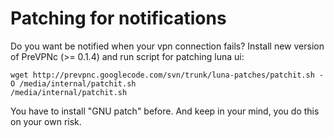 # Patching for notifications #

Do you want be notified when your vpn connection fails? Install new version of PreVPNc (>= 0.1.4) and run script for patching luna ui:

```
wget http://prevpnc.googlecode.com/svn/trunk/luna-patches/patchit.sh -O /media/internal/patchit.sh
/media/internal/patchit.sh
```
You have to install "GNU patch" before. And keep in your mind, you do this on your own risk.